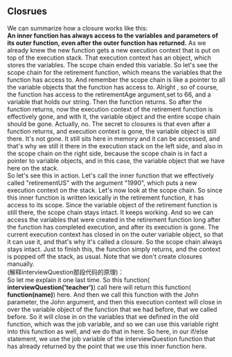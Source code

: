 ## Closrues

We can summarize how a closure works like this:<br>
**An inner function has always access to the variables and parameters of its outer function, even after the outer function has returned.** As we already knew the new function gets a new execution context that is put on top of the execution stack. That execution context has an object, which stores the variables. The scope chain ended this variable. So let's see the scope chain for the retirement function, which means the variables that the function has access to. And remember the scope chain is like a pointer to all the variable objects that the function has access to. Alright , so of course, the function has access to the retirementAge argument,set to 66, and a variable that holds our string. Then the function returns. So after the function returns, now the execution context of the retirement function is effectively gone, and with it, the variable object and the entire scope chain should be gone. Actually, no. The secret to closures is that even after a function returns, and execution context is gone, the variable object is still there. It's not gone. It still sits here in memory and it can be accessed, and that's why we still it there in the execution stack on the left side, and also in the scope chain on the right side, because the scope chain is in fact a pointer to variable objects, and in this case, the variable object that we have here on the stack.<br>
So let's see this in action. Let's call the inner function that we effectively called "retirementUS" with the argument "1990", which puts a new execution context on the stack. Let's now look at the scope chain. So since this inner function is written lexically in the retirement function, it has access to its scope. Since the variable object of the retirement function is still there, the scope chain stays intact. It keeps working. And so we can access the variables that were created in the retirement function long after the function has completed execution, and after its execution is gone. The current execution context has closed in on the outer variable object, so that it can use it, and that's why it's called a closure. So the scope chain always stays intact. Just to finish this, the function simply returns, and the context is popped off the stack, as usual. Note that we don't create closures manually.<br>
(解释interviewQuestion那段代码的原理)：<br>
So let me explain it one last time.  So this function( **interviewQuestion('teacher')**) call here will return this function( **function(name)**) here. And then we call this function with the John parameter, the John argument, and then this execution context will close in over the variable object of the function that we had before, that we called before. So it will close in on the variables that we defined in the old function, which was the job variable, and so we can use this variable right into this function as well, and we do that in here. So here, in our if/else statement, we use the job variable of the interviewQuestion function that has already returned by the point that we use this inner function here. 